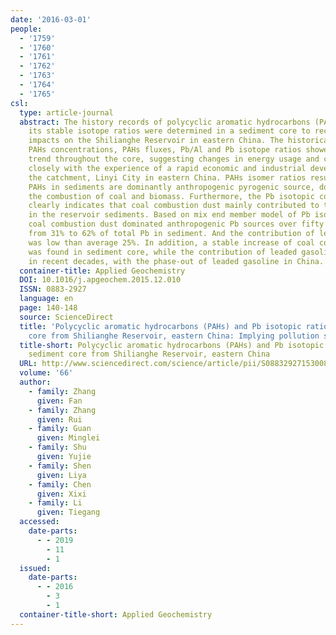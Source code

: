 ```yaml
---
date: '2016-03-01'
people:
  - '1759'
  - '1760'
  - '1761'
  - '1762'
  - '1763'
  - '1764'
  - '1765'
csl:
  type: article-journal
  abstract: The history records of polycyclic aromatic hydrocarbons (PAHs), lead and
    its stable isotope ratios were determined in a sediment core to receive anthropogenic
    impacts on the Shilianghe Reservoir in eastern China. The historical changes of
    PAHs concentrations, PAHs fluxes, Pb/Al and Pb isotope ratios showed a synchronous
    trend throughout the core, suggesting changes in energy usage and correlating
    closely with the experience of a rapid economic and industrial development of
    the catchment, Linyi City in eastern China. PAHs isomer ratios results reveal
    PAHs in sediments are dominantly anthropogenic pyrogenic source, dominated by
    the combustion of coal and biomass. Furthermore, the Pb isotopic composition also
    clearly indicates that coal combustion dust mainly contributed to the Pb burden
    in the reservoir sediments. Based on mix end member model of Pb isotope ratios,
    coal combustion dust dominated anthropogenic Pb sources over fifty years contributing
    from 31% to 62% of total Pb in sediment. And the contribution of leaded gasoline
    was low than average 25%. In addition, a stable increase of coal combustion source
    was found in sediment core, while the contribution of leaded gasoline had declined
    in recent decades, with the phase-out of leaded gasoline in China.
  container-title: Applied Geochemistry
  DOI: 10.1016/j.apgeochem.2015.12.010
  ISSN: 0883-2927
  language: en
  page: 140-148
  source: ScienceDirect
  title: 'Polycyclic aromatic hydrocarbons (PAHs) and Pb isotopic ratios in a sediment
    core from Shilianghe Reservoir, eastern China: Implying pollution sources'
  title-short: Polycyclic aromatic hydrocarbons (PAHs) and Pb isotopic ratios in a
    sediment core from Shilianghe Reservoir, eastern China
  URL: http://www.sciencedirect.com/science/article/pii/S0883292715300822
  volume: '66'
  author:
    - family: Zhang
      given: Fan
    - family: Zhang
      given: Rui
    - family: Guan
      given: Minglei
    - family: Shu
      given: Yujie
    - family: Shen
      given: Liya
    - family: Chen
      given: Xixi
    - family: Li
      given: Tiegang
  accessed:
    date-parts:
      - - 2019
        - 11
        - 1
  issued:
    date-parts:
      - - 2016
        - 3
        - 1
  container-title-short: Applied Geochemistry
---
```

